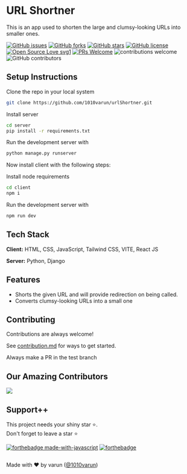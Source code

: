 # URL Shortner

This is an app used to shorten the large and clumsy-looking URLs into smaller ones.

[![GitHub issues](https://img.shields.io/github/issues/1010varun/urlShortner)](https://github.com/1010varun/urlShortner/issues)
[![GitHub forks](https://img.shields.io/github/forks/1010varun/urlShortner)](https://github.com/1010varun/urlShortner/network)
[![GitHub stars](https://img.shields.io/github/stars/1010varun/urlShortner)](https://github.com/1010varun/urlShortner/stargazers)
[![GitHub license](https://img.shields.io/github/license/1010varun/urlShortner)](https://github.com/1010varun/urlShortner/blob/main/LICENSE)
[![Open Source Love svg1](https://badges.frapsoft.com/os/v1/open-source.svg?v=103)](https://github.com/ellerbrock/open-source-badges/) [![PRs Welcome](https://img.shields.io/badge/PRs-welcome-brightgreen.svg?style=flat-square)](http://makeapullrequest.com) ![contributions welcome](https://img.shields.io/static/v1.svg?label=Contributions&message=Welcome&color=0059b3&style=flat-square) ![GitHub contributors](https://img.shields.io/github/contributors-anon/1010varun/urlShortner) 
<br>


## Setup Instructions

Clone the repo in your local system

```bash
git clone https://github.com/1010varun/urlShortner.git
```

Install server

```bash
cd server
pip install -r requirements.txt
```

Run the development server with 

```bash
python manage.py runserver
```
Now install client with the following steps:

Install node requirements

```bash
cd client
npm i
```
Run the development server with 

```bash
npm run dev
```

## Tech Stack

**Client:** HTML, CSS, JavaScript, Tailwind CSS, VITE, React JS

**Server:** Python, Django

## Features

- Shorts the given URL and will provide redirection on being called.
- Converts clumsy-looking URLs into a small one

## Contributing

Contributions are always welcome!

See [contribution.md](/Contribution.md) for ways to get started.

Always make a PR in the test branch
 ## Our Amazing Contributors 


<a align="center" href="https://github.com/learnervivek/urlShortner/graphs/contributors">
  <img src="https://contrib.rocks/image?repo=1010varun/urlShortner" />  
</a>


## Support++

This project needs your shiny star ⭐.   
Don't forget to leave a star ⭐️

[![forthebadge made-with-javascript](https://forthebadge.com/images/badges/made-with-javascript.svg)](https://www.javascript.com/)  [![forthebadge](https://forthebadge.com/images/badges/built-with-love.svg)](https://forthebadge.com)


##
Made with ❤ by varun ([@1010varun](https://github.com/1010varun))
